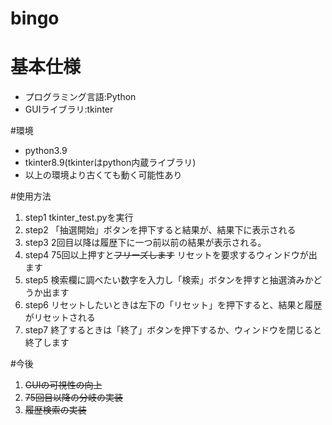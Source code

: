 # bingo
# 基本仕様
- プログラミング言語:Python 
- GUIライブラリ:tkinter
  
#環境
- python3.9
- tkinter8.9(tkinterはpython内蔵ライブラリ)
- 以上の環境より古くても動く可能性あり

#使用方法
1. step1
   tkinter_test.pyを実行
1. step2
   「抽選開始」ボタンを押下すると結果が、結果下に表示される
1. step3
   2回目以降は履歴下に一つ前以前の結果が表示される。
1. step4
   75回以上押すと~~フリーズします~~ リセットを要求するウィンドウが出ます
1. step5
   検索欄に調べたい数字を入力し「検索」ボタンを押すと抽選済みかどうか出ます
1. step6
   リセットしたいときは左下の「リセット」を押下すると、結果と履歴がリセットされる
1. step7
   終了するときは「終了」ボタンを押下するか、ウィンドウを閉じると終了します

#今後
1. ~~GUIの可視性の向上~~
2. ~~75回目以降の分岐の実装~~
3. ~~履歴検索の実装~~
